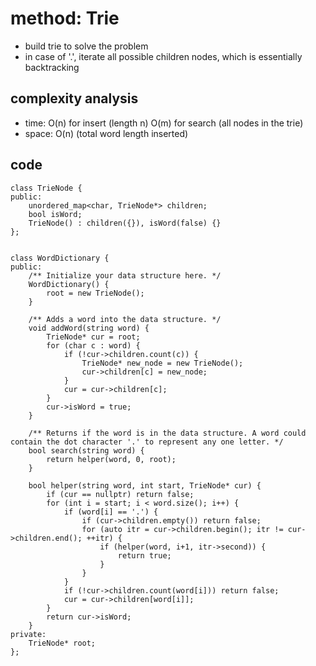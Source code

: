 # method: Trie
- build trie to solve the problem
- in case of '.', iterate all possible children nodes, which is essentially backtracking

## complexity analysis
- time: O(n) for insert (length n) O(m) for search (all nodes in the trie)
- space: O(n) (total word length inserted)

## code
```
class TrieNode {
public:
    unordered_map<char, TrieNode*> children;
    bool isWord;
    TrieNode() : children({}), isWord(false) {}
};


class WordDictionary {
public:
    /** Initialize your data structure here. */
    WordDictionary() {
        root = new TrieNode();
    }
    
    /** Adds a word into the data structure. */
    void addWord(string word) {
        TrieNode* cur = root;
        for (char c : word) {
            if (!cur->children.count(c)) {
                TrieNode* new_node = new TrieNode();
                cur->children[c] = new_node;
            }
            cur = cur->children[c];
        }
        cur->isWord = true;
    }
    
    /** Returns if the word is in the data structure. A word could contain the dot character '.' to represent any one letter. */
    bool search(string word) {
        return helper(word, 0, root);
    }
    
    bool helper(string word, int start, TrieNode* cur) {
        if (cur == nullptr) return false;
        for (int i = start; i < word.size(); i++) {
            if (word[i] == '.') {
                if (cur->children.empty()) return false;
                for (auto itr = cur->children.begin(); itr != cur->children.end(); ++itr) {
                    if (helper(word, i+1, itr->second)) {
                        return true;
                    }
                }
            }
            if (!cur->children.count(word[i])) return false;
            cur = cur->children[word[i]];
        }
        return cur->isWord;
    }
private:
    TrieNode* root;
};
```
